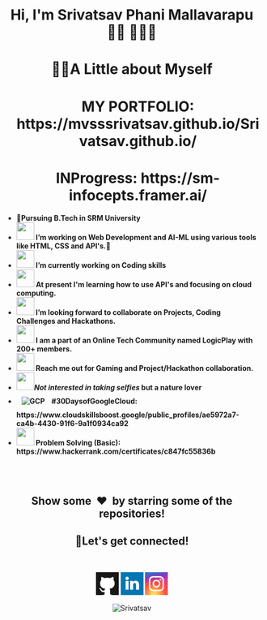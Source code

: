 
<p align='center'><h1 align='center'>Hi, I'm Srivatsav Phani Mallavarapu 👋🏾 👩🏾‍💻</h1>
<p align='center'><h1 align='center'>👩‍💻A Little about Myself<br></h1>
	 <ul><strong>
<p align='center'><h1 align='center'> MY PORTFOLIO: https://mvsssrivatsav.github.io/Srivatsav.github.io/ </h1> 
	<h1 align='center'> INProgress: https://sm-infocepts.framer.ai/ </h1>
  <li>🌱Pursuing B.Tech in SRM University</li>
	<li><img src="https://css-tricks.com/wp-content/uploads/2015/03/flickity.gif" height=35 width=35> I’m working on Web Development and AI-ML using various tools like HTML, CSS and API's.👀 </li>
	<li><img src="https://media.tenor.com/images/e3b526d8c4a8fa8ce985a1475a2052c1/tenor.gif" height=35 width=35><span> I’m currently working on Coding skills</span></li>
	<li><img src="https://media.tenor.com/images/f38e928f2a6c074324a48bf161603271/tenor.gif" height=35 width=35> <span> At present I'm learning how to use API's and focusing on cloud computing.</span></li>
	<li><img src="https://media.tenor.com/images/798da9f756994c9adc0444c214801e3e/tenor.gif" height=35 width=35><span> I’m looking forward to collaborate on Projects, Coding Challenges and Hackathons.</span></li>
	<li><img src="https://c.tenor.com/KKrn7yg0iXAAAAAj/joe-biden-biden.gif" height=35 width=35><span> I am a part of an Online Tech Community named LogicPlay with 200+ members.</span></li>
	<li><img src="https://media.tenor.com/images/dcf6ddd99688a8d3228580881953fc09/tenor.gif" height=35 width=35><span> Reach me out for Gaming and Project/Hackathon collaboration.</span></li>
	<li><span><img src="https://c.tenor.com/ik-NNXKi_0sAAAAj/took-selfies-selfie-hand.gif" height=35 width=35><em>Not interested in taking selfies</em><b> but a nature lover </b></span></li>
  <li><span><img style="margin: 10px" src="https://profilinator.rishav.dev/skills-assets/google_cloud-icon.svg" alt="GCP" height="35" width="35" /> #30DaysofGoogleCloud: https://www.cloudskillsboost.google/public_profiles/ae5972a7-ca4b-4430-91f6-9a1f0934ca92 </span></li>
  <li><span><img src="https://media.tenor.com/images/f38e928f2a6c074324a48bf161603271/tenor.gif" height=35 width=35> Problem Solving (Basic): https://www.hackerrank.com/certificates/c847fc55836b </span></li>
</strong></ul>
<br>
  
<br>
<h2 align="center">Show some &nbsp;❤️&nbsp; by starring some of the repositories!</h2>
<h2 align=center> 🤝Let's get connected!</h2> <br>
<p align = 'center'>
<a href = https://github.com/Srivatsav2001 target='blank'> <img src=https://github.com/edent/SuperTinyIcons/blob/master/images/svg/github.svg height='45' weight='45'/></a>
<a href = https://www.linkedin.com/in/srivatsav-phani-mallavarapu-650204197/ target='blank'> <img src=https://github.com/edent/SuperTinyIcons/blob/master/images/svg/linkedin.svg height='45' weight='45'/></a> 
<a href = https://www.instagram.com/srivatsav_2609 target='blank'> <img src=https://github.com/edent/SuperTinyIcons/blob/master/images/svg/instagram.svg height='45' weight='45'/></a>
</a>
<p align="center"> <img src="https://komarev.com/ghpvc/?username=Srivatsav2001" alt="Srivatsav" /> </p>









<!---
Srivatsav2001/Srivatsav2001 is a ✨ special ✨ repository because its `README.md` (this file) appears on your GitHub profile.
You can click the Preview link to take a look at your changes.
--->
